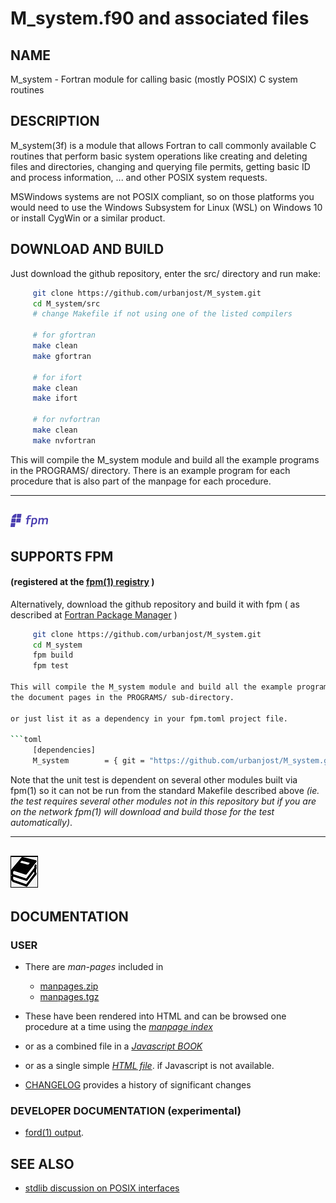# M_system.f90 and associated files

## NAME

   M_system - Fortran module for calling basic (mostly POSIX) C system routines

## DESCRIPTION

M_system(3f) is a module that allows Fortran to call commonly available C
routines that perform basic system operations like creating and deleting
files and directories, changing and querying file permits, getting basic
ID and process information, ... and other POSIX system requests.

MSWindows systems are not POSIX compliant, so on those platforms you
would need to use the Windows Subsystem for Linux (WSL) on Windows 10
or install CygWin or a similar product.

## DOWNLOAD AND BUILD

Just download the github repository, enter the src/ directory and run make:

```bash
     git clone https://github.com/urbanjost/M_system.git
     cd M_system/src
     # change Makefile if not using one of the listed compilers
     
     # for gfortran
     make clean
     make gfortran
     
     # for ifort
     make clean
     make ifort

     # for nvfortran
     make clean
     make nvfortran
```
This will compile the M_system module and build all the example programs
in the PROGRAMS/ directory. There is an example program for each procedure
that is also part of the manpage for each procedure.

---
![fpm](docs/images/fpm_logo.gif)
---

## SUPPORTS FPM
#### (registered at the [fpm(1) registry](https://github.com/fortran-lang/fpm-registry) )

Alternatively, download the github repository and build it with 
fpm ( as described at [Fortran Package Manager](https://github.com/fortran-lang/fpm) )

```bash
     git clone https://github.com/urbanjost/M_system.git
     cd M_system
     fpm build
     fpm test

This will compile the M_system module and build all the example programs from
the document pages in the PROGRAMS/ sub-directory.

or just list it as a dependency in your fpm.toml project file.

```toml
     [dependencies]
     M_system        = { git = "https://github.com/urbanjost/M_system.git" }
```

Note that the unit test is dependent on several other modules built via
fpm(1) so it can not be run from the standard Makefile described above
_(ie. the test requires several other modules not in this repository but
if you are on the network fpm(1) will download and build those for the
test automatically)_.

---
![docs](docs/images/docs.gif)
---

## DOCUMENTATION

### USER

 + There are *man-pages* included in 
    + [manpages.zip](docs/manpages.zip) 
    + [manpages.tgz](docs/manpages.tgz) 

 + These have been rendered into HTML and can be browsed one procedure at a time
   using the
   [*manpage index*](https://urbanjost.github.io/M_system/man3.html)

 + or as a combined file in a
   [*Javascript BOOK*](https://urbanjost.github.io/M_system/BOOK_M_system.html)

 + or as a single simple [*HTML file*](https://urbanjost.github.io/M_system/M_system.html).
   if Javascript is not available.

 + [CHANGELOG](docs/CHANGELOG.md) provides a history of significant changes

### DEVELOPER DOCUMENTATION (experimental)

<!--
### doxygen

- [doxygen(1) output](https://urbanjost.github.io/M_system/doxygen_out/html/index.html).

### ford
-->

- [ford(1) output](https://urbanjost.github.io/M_system/fpm-ford/index.html).


## SEE ALSO
 + [stdlib discussion on POSIX interfaces](https://github.com/fortran-lang/stdlib/issues/22#issuecomment-733021530)
